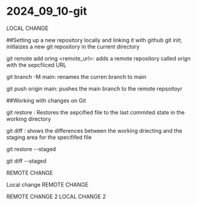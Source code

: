 # 2024_09_10-git

LOCAL CHANGE 

##Setting up a new repository locally and linking it with github
git init; initlaizes a new git repository in the current directory 

git remote add oring <remote_url>: adds a remote repository called orign with the sepcfiiced URL 

git branch -M main: renames the curren branch to main

git push origin main: pushes the main branch to the remote repsoitoyr 

##Working with changes on Git

git restore <file>: Restores the sepcified file to the last commited state in the working directory 

git diff <file>: shows the differences between the working driecting and the staging area for the specififed file 

git restore --staged <file>

git diff --staged <file>

REMOTE CHANGE

Local change 
REMOTE CHANGE 

REMOTE CHANGE 2
LOCAL CHANGE 2
